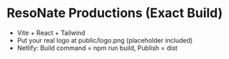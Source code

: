 # ResoNate Productions (Exact Build)
- Vite + React + Tailwind
- Put your real logo at public/logo.png (placeholder included)
- Netlify: Build command = npm run build, Publish = dist
